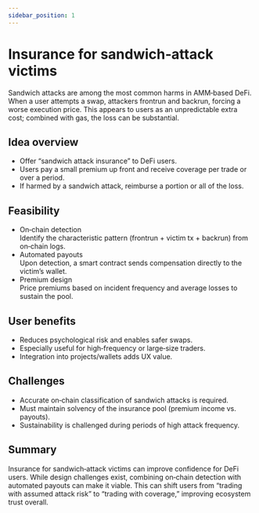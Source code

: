 ```yaml
---
sidebar_position: 1
---
```


# Insurance for sandwich‑attack victims

Sandwich attacks are among the most common harms in AMM‑based DeFi. When a user attempts a swap, attackers frontrun and backrun, forcing a worse execution price. This appears to users as an unpredictable extra cost; combined with gas, the loss can be substantial.

## Idea overview
- Offer “sandwich attack insurance” to DeFi users.  
- Users pay a small premium up front and receive coverage per trade or over a period.  
- If harmed by a sandwich attack, reimburse a portion or all of the loss.  

## Feasibility
- On‑chain detection  
  Identify the characteristic pattern (frontrun + victim tx + backrun) from on‑chain logs.  
- Automated payouts  
  Upon detection, a smart contract sends compensation directly to the victim’s wallet.  
- Premium design  
  Price premiums based on incident frequency and average losses to sustain the pool.  

## User benefits
- Reduces psychological risk and enables safer swaps.  
- Especially useful for high‑frequency or large‑size traders.  
- Integration into projects/wallets adds UX value.  

## Challenges
- Accurate on‑chain classification of sandwich attacks is required.  
- Must maintain solvency of the insurance pool (premium income vs. payouts).  
- Sustainability is challenged during periods of high attack frequency.  

## Summary
Insurance for sandwich‑attack victims can improve confidence for DeFi users. While design challenges exist, combining on‑chain detection with automated payouts can make it viable. This can shift users from “trading with assumed attack risk” to “trading with coverage,” improving ecosystem trust overall.
